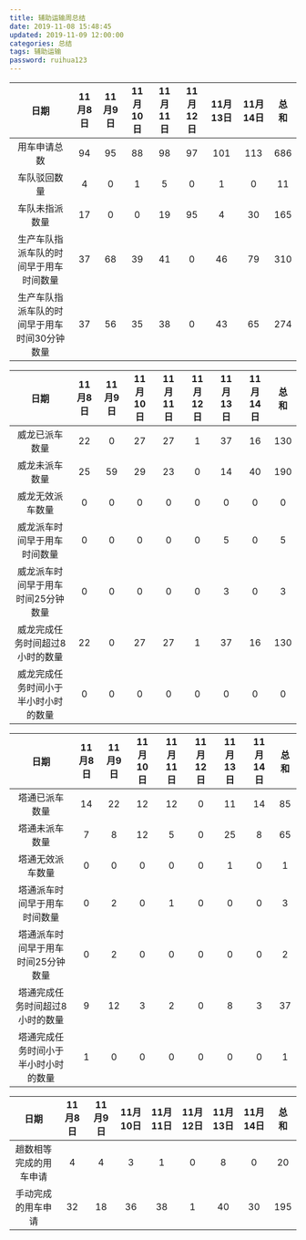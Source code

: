 ```yaml
---
title: 辅助运输周总结
date: 2019-11-08 15:48:45
updated: 2019-11-09 12:00:00
categories: 总结
tags: 辅助运输
password: ruihua123
---
```


| 日期 | 11月8日 | 11月9日 | 11月10日 | 11月11日 | 11月12日 | 11月13日 | 11月14日 | 总和 |
| :---: | :---: | :---: | :---: | :---: | :---: | :---: | :---: | :---: |
| 用车申请总数 | 94 | 95 | 88 | 98 | 97 | 101 | 113 | 686 |
| 车队驳回数量 | 4 | 0 | 1 | 5 | 0 | 1 | 0 | 11 |
| 车队未指派数量 | 17 | 0 | 0 | 19 | 95 | 4 | 30 | 165 |
| 生产车队指派车队的时间早于用车时间数量 | 37 | 68 | 39 | 41 | 0 | 46 | 79 | 310 |
| 生产车队指派车队的时间早于用车时间30分钟数量 | 37 | 56 | 35 | 38 | 0 | 43 | 65 | 274 |

| 日期 | 11月8日 | 11月9日 | 11月10日 | 11月11日 | 11月12日 | 11月13日 | 11月14日 | 总和 |
| :---: | :---: | :---: | :---: | :---: | :---: | :---: | :---: | :---: |
| 威龙已派车数量 | 22 | 0 | 27 | 27 | 1 | 37 | 16 | 130 |
| 威龙未派车数量 | 25 | 59 | 29 | 23 | 0 | 14 | 40 | 190 |
| 威龙无效派车数量 | 0 | 0 | 0 | 0 | 0 | 0 | 0 | 0 |
| 威龙派车时间早于用车时间数量 | 0 | 0 | 0 | 0 | 0 | 5 | 0 | 5 |
| 威龙派车时间早于用车时间25分钟数量 | 0 | 0 | 0 | 0 | 0 | 3 | 0 | 3 |
| 威龙完成任务时间超过8小时的数量 | 22 | 0 | 27 | 27 | 1 | 37 | 16 | 130 |
| 威龙完成任务时间小于半小时小时的数量 | 0 | 0 | 0 | 0 | 0 | 0 | 0 | 0 |

| 日期 | 11月8日 | 11月9日 | 11月10日 | 11月11日 | 11月12日 | 11月13日 | 11月14日 | 总和 |
| :---: | :---: | :---: | :---: | :---: | :---: | :---: | :---: | :---: |
| 塔通已派车数量 | 14 | 22 | 12 | 12 | 0 | 11 | 14 | 85 |
| 塔通未派车数量 | 7 | 8 | 12 | 5 | 0 | 25 | 8 | 65 |
| 塔通无效派车数量 | 0 | 0 | 0 | 0 | 0 | 1 | 0 | 1 |
| 塔通派车时间早于用车时间数量 | 0 | 2 | 0 | 1 | 0 | 0 | 0 | 3 |
| 塔通派车时间早于用车时间25分钟数量 | 0 | 2 | 0 | 0 | 0 | 0 | 0 | 2 |
| 塔通完成任务时间超过8小时的数量 | 9 | 12 | 3 | 2 | 0 | 8 | 3 | 37 |
| 塔通完成任务时间小于半小时小时的数量 | 1 | 0 | 0 | 0 | 0 | 0 | 0 | 1 |

| 日期 | 11月8日 | 11月9日 | 11月10日 | 11月11日 | 11月12日 | 11月13日 | 11月14日 | 总和 |
| :---: | :---: | :---: | :---: | :---: | :---: | :---: | :---: | :---: |
| 趟数相等完成的用车申请 | 4 | 4 | 3 | 1 | 0 | 8 | 0 | 20 |
| 手动完成的用车申请 | 32 | 18 | 36 | 38 | 1 | 40 | 30 | 195 |
